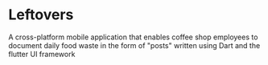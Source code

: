 # Leftovers
A cross-platform mobile application that enables coffee shop employees to document daily food waste in the form of "posts" written using Dart and the flutter UI framework
